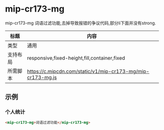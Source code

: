 # mip-cr173-mg

mip-cr173-mg 词语过滤功能,去掉导致报错的争议代码,部分li下面并没有strong.

标题|内容
----|----
类型|通用
支持布局|responsive,fixed-height,fill,container,fixed
所需脚本|https://c.mipcdn.com/static/v1/mip-cr173-mg/mip-cr173-mg.js


## 示例

### 个人统计
```html
<mip-cr173-mg>词语过滤功能</mip-cr173-mg>
```


